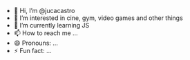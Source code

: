 - 👋 Hi, I’m @jucacastro
- 👀 I’m interested in cine, gym, video games and other things 
- 🌱 I’m currently learning JS 
- 📫 How to reach me ...
- 😄 Pronouns: ...
- ⚡ Fun fact: ...

<!---
jucacastro/jucacastro is a ✨ special ✨ repository because its `README.md` (this file) appears on your GitHub profile.
You can click the Preview link to take a look at your changes.
--->
